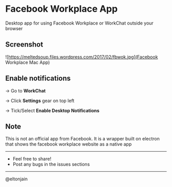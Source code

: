 # Facebook Workplace App
Desktop app for using Facebook Workplace or WorkChat outside your browser

## Screenshot
![https://meltedsoup.files.wordpress.com/2017/02/fbwok.jpg](Facebook Workplace Mac App)

## Enable notifications
-> Go to **WorkChat**

-> Click **Settings** gear on top left 

-> Tick/Select **Enable Desktop Notifications**


## Note
This is not an official app from Facebook.
It is a wrapper built on electron that shows the facebook workplace website as a native app


----
* Feel free to share!
* Post any bugs in the issues sections


----
@eltonjain